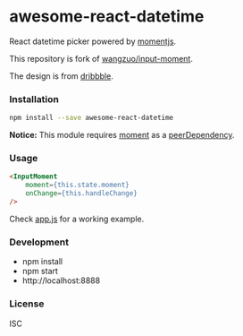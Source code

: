 # awesome-react-datetime
React datetime picker powered by [momentjs](http://momentjs.com).

This repository is fork of [wangzuo/input-moment](https://github.com/wangzuo/input-moment).

The design is from [dribbble](https://dribbble.com/shots/1439965-Due-Date-and-Time-Picker).

### Installation
``` sh
npm install --save awesome-react-datetime
```

**Notice:** This module requires [moment](https://www.npmjs.com/package/moment) as a [peerDependency](https://docs.npmjs.com/files/package.json#peerdependencies).

### Usage
```html
<InputMoment
    moment={this.state.moment}
    onChange={this.handleChange}
/>
```
Check [app.js](https://github.com/wangzuo/input-moment/blob/master/example/app.js) for a working example.

### Development
- npm install
- npm start
- http://localhost:8888

### License
ISC
